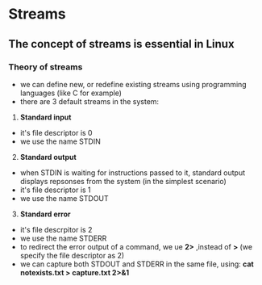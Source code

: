 # Streams

## The concept of streams is essential in Linux

### Theory of streams
* we can define new, or redefine existing streams using programming languages (like C for example)
* there are 3 default streams in the system:
1. **Standard input**
  * it's file descriptor is 0
  * we use the name STDIN
2. **Standard output**
  * when STDIN is waiting for instructions passed to it, standard output displays repsonses from the system (in the simplest scenario)
  * it's file descriptor is 1
  * we use the name STDOUT
3. **Standard error**
  * it's file descrpitor is 2
  * we use the name STDERR
  * to redirect the error output of a command, we ue **2>** ,instead of **>** (we specify the file descriptor as 2)
  * we can capture both STDOUT and STDERR in the same file, using: **cat notexists.txt > capture.txt 2>&1**
